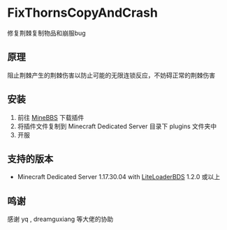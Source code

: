 # FixThornsCopyAndCrash
修复荆棘复制物品和崩服bug

## 原理
阻止荆棘产生的荆棘伤害以防止可能的无限连锁反应，不妨碍正常的荆棘伤害

## 安装
1. 前往 [MineBBS](#) 下载插件
2. 将插件文件复制到 Minecraft Dedicated Server 目录下 plugins 文件夹中
3. 开服

## 支持的版本
* Minecraft Dedicated Server 1.17.30.04 with [LiteLoaderBDS](https://www.minebbs.com/resources/liteloader.2059/) 1.2.0 或以上

## 鸣谢
感谢 yq , dreamguxiang 等大佬的协助
